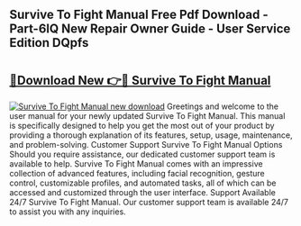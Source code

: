 ## Survive To Fight Manual Free Pdf Download - Part-6lQ New Repair Owner Guide - User Service Edition DQpfs

# <h2><a href="http://cf11943.oget.top/?id=Survive+To+Fight+Manual">🔗Download New 👉🔴 Survive To Fight Manual</a></h2>

[![Survive To Fight Manual new download](https://i.imgur.com/5g1atiW.png)](http://cf11943.oget.top/?id=Survive+To+Fight+Manual)
Greetings and welcome to the user manual for your newly updated Survive To Fight Manual. This manual is specifically designed to help you get the most out of your product by providing a thorough explanation of its features, setup, usage, maintenance, and problem-solving. Customer Support Survive To Fight Manual Options Should you require assistance, our dedicated customer support team is available to help. Survive To Fight Manual comes with an impressive collection of advanced features, including facial recognition, gesture control, customizable profiles, and automated tasks, all of which can be accessed and customized through the user interface. Support Available 24/7 Survive To Fight Manual. Our customer support team is available 24/7 to assist you with any inquiries.
